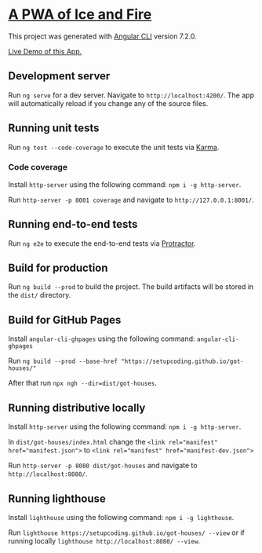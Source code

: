 # [A PWA of Ice and Fire](https://setupcoding.github.io/got-houses/)

This project was generated with [Angular CLI](https://github.com/angular/angular-cli) version 7.2.0.

[Live Demo of this App.](https://setupcoding.github.io/got-houses/)

## Development server

Run `ng serve` for a dev server. Navigate to `http://localhost:4200/`. The app will automatically reload if you change any of the source files.

## Running unit tests

Run `ng test --code-coverage` to execute the unit tests via [Karma](https://karma-runner.github.io).

### Code coverage

Install `http-server` using the following command: `npm i -g http-server`. 

Run `http-server -p 8001 coverage` and navigate to `http://127.0.0.1:8001/`.

## Running end-to-end tests

Run `ng e2e` to execute the end-to-end tests via [Protractor](http://www.protractortest.org/).

## Build for production

Run `ng build --prod` to build the project. The build artifacts will be stored in the `dist/` directory.

## Build for GitHub Pages
Install `angular-cli-ghpages` using the following command: `angular-cli-ghpages`

Run `ng build --prod --base-href "https://setupcoding.github.io/got-houses/"`

After that run `npx ngh --dir=dist/got-houses`.

## Running distributive locally

Install `http-server` using the following command: `npm i -g http-server`. 

In `dist/got-houses/index.html` change the `<link rel="manifest" href="manifest.json">` to `<link rel="manifest" href="manifest-dev.json">`

Run `http-server -p 8080 dist/got-houses` and navigate to `http://localhost:8080/`.

## Running lighthouse

 Install `lighthouse` using the following command: `npm i -g lighthouse`.
 
 Run `lighthouse https://setupcoding.github.io/got-houses/ --view` or if running locally `lighthouse http://localhost:8080/ --view`.

